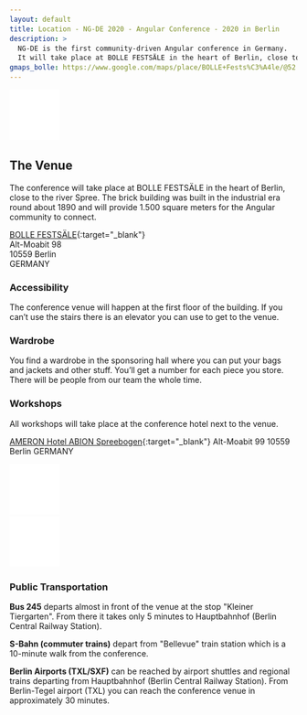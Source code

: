 ```yaml
---
layout: default
title: Location - NG-DE 2020 - Angular Conference - 2020 in Berlin
description: >
  NG-DE is the first community-driven Angular conference in Germany.
  It will take place at BOLLE FESTSÄLE in the heart of Berlin, close to the river Spree.
gmaps_bolle: https://www.google.com/maps/place/BOLLE+Fests%C3%A4le/@52.52478,13.34647,15z/data=!4m5!3m4!1s0x0:0xecf15562de88eae5!8m2!3d52.52478!4d13.34647
---
```


<section class="section section--top-banner">
  <div class="fullwidth">
    <img class="lazy"
      src="/assets/placeholder-image.svg"
      data-src="/assets/location/cover/ng-de-sponsoring-area.jpg"
      data-srcset="/assets/location/cover/ng-de-sponsoring-area.jpg"
      alt="BOLLE FESTSÄLE"
      title="BOLLE FESTSÄLE">
  </div>
</section>
<section class="section section--main">
<div class="container" markdown="1">

## The Venue

The conference will take place at BOLLE FESTSÄLE in the heart of Berlin, close to the river Spree.
The brick building was built in the industrial era round about 1890 and will provide 1.500 square meters for the Angular community to connect.

[BOLLE FESTSÄLE]({{page.gmaps_bolle}}){:target="_blank"}<br>
Alt-Moabit 98<br>
10559 Berlin<br>
GERMANY<br>

### Accessibility
The conference venue will happen at the first floor of the building. If you can’t use the stairs there is an elevator you can use to get to the venue.

### Wardrobe
You find a wardrobe in the sponsoring hall where you can put your bags and jackets and other stuff. You’ll get a number for each piece you store. There will be people from our team the whole time.


### Workshops

All workshops will take place at the conference hotel next to the venue.

[AMERON Hotel ABION Spreebogen](https://goo.gl/maps/WKhPnJwmmKR2){:target="_blank"}
Alt-Moabit 99
10559 Berlin
GERMANY

</div>
</section>
<section class="section section--impressions">
  <div class="fullwidth">
    <div class="impressions">
      <div class="impressions__impression">
        <img class="lazy"
          src="/assets/placeholder-image.svg"
          data-src="/assets/location/impression-1/ng-de-stage.jpg"
          data-srcset="/assets/location/impression-1/ng-de-stage.jpg"
          alt="BOLLE FESTSÄLE"
          title="BOLLE FESTSÄLE">
      </div>
      <div class="impressions__impression">
        <img class="lazy" 
          src="/assets/placeholder-image.svg"
          data-src="/assets/location/impression-2/ng-de-kicker.jpg"
          data-srcset="/assets/location/impression-2/ng-de-kicker.jpg"
          alt="BOLLE FESTSÄLE"
          title="BOLLE FESTSÄLE">
      </div>
    </div>
  </div>
</section>
<section class="section section--main">
<div class="container" markdown="1">

### Public Transportation

**Bus 245** departs almost in front of the venue at the stop "Kleiner Tiergarten".
 From there it takes only 5 minutes to Hauptbahnhof (Berlin Central Railway Station).

**S-Bahn (commuter trains)** depart from "Bellevue" train station which is a 10-minute walk from the conference.

**Berlin Airports (TXL/SXF)** can be reached by airport shuttles and regional trains departing from Hauptbahnhof (Berlin Central Railway Station).
From Berlin-Tegel airport (TXL) you can reach the conference venue in approximately 30 minutes.

</div>
</section>

